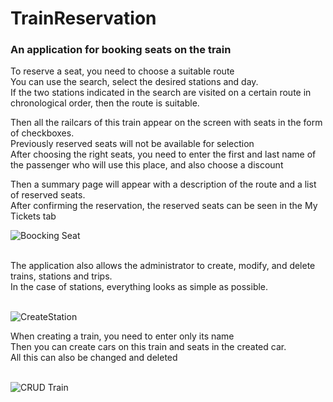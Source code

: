 
# TrainReservation

<h3>An application for booking seats on the train </h3>

To reserve a seat, you need to choose a suitable route <br/> 
You can use the search, select the desired stations and day. <br/>
If the two stations indicated in the search are visited on a certain route in chronological order, then the route is suitable. <br/>

Then all the railcars of this train appear on the screen with seats in the form of checkboxes. <br/>
Previously reserved seats will not be available for selection <br/>
After choosing the right seats, you need to enter the first and last name of the passenger who will use this place, and also choose a discount <br/>

Then a summary page will appear with a description of the route and a list of reserved seats. <br/> 
After confirming the reservation, the reserved seats can be seen in the My Tickets tab <br/>


![Boocking Seat](https://user-images.githubusercontent.com/74061165/127734060-35a02eb4-c3d9-40a2-b5cd-7088d09a1bbe.gif)


<br/>
The application also allows the administrator to create, modify, and delete trains, stations and trips. <br/>
In the case of stations, everything looks as simple as possible. <br/>
<br/>

![CreateStation](https://user-images.githubusercontent.com/74061165/127347650-a5d90573-f05d-451d-bc0e-4b5abf969f77.gif)

When creating a train, you need to enter only its name <br/>
Then you can create cars on this train and seats in the created car. <br/>
All this can also be changed and deleted <br/>
<br/>

![CRUD Train](https://user-images.githubusercontent.com/74061165/127734296-6c488ac4-1239-48ae-b1af-8b7b019519d1.gif)



